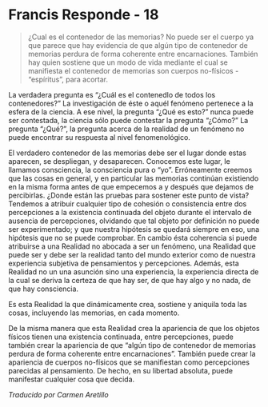 # Francis Responde - 18

>¿Cual es el contenedor de las memorias? No puede ser el cuerpo ya que parece que hay evidencia de que algún tipo de contenedor de memorias perdura de forma coherente entre encarnaciones. También hay quien sostiene que un modo de vida mediante el cual se manifiesta el contenedor de memorias son cuerpos no-físicos - “espíritus”, para acortar.

La verdadera pregunta es “¿Cuál es el contenedlo de todos los contenedores?” La investigación de éste o aquél fenómeno pertenece a la esfera de la ciencia. A ese nivel, la pregunta “¿Qué es esto?” nunca puede ser contestada, la ciencia sólo puede contestar la pregunta “¿Cómo?” La pregunta “¿Qué?”, la pregunta acerca de la realidad de un fenómeno no puede encontrar su respuesta al nivel fenomenológico.

El verdadero contenedor de las memorias debe ser el lugar donde estas aparecen, se despliegan, y desaparecen. Conocemos este lugar, le llamamos consciencia, la consciencia pura o “yo”. Erróneamente creemos que las cosas en general, y en particular las memorias continúan existiendo en la misma forma antes de que empecemos a y después que dejamos de percibirlas. ¿Donde están las pruebas para sostener este punto de vista? Tendemos a atribuir cualquier tipo de cohesión o consistencia entre dos percepciones a la existencia continuada del objeto durante el intervalo de ausencia de percepciones, olvidando que tal objeto por definición no puede ser experimentado; y que nuestra hipótesis se quedará siempre en eso, una hipótesis que no se puede comprobar. En cambio ésta coherencia si puede atribuirse a una Realidad no abocada a ser un fenómeno, una Realidad que puede ser y debe ser la realidad tanto del mundo exterior como de nuestra experiencia subjetiva de pensamientos y percepciones. Además, esta Realidad no un una asunción sino una experiencia, la experiencia directa de la cual se deriva la certeza de que hay ser, de que hay algo y no nada, de que hay consciencia.

Es esta Realidad la que dinámicamente crea, sostiene y aniquila toda las cosas, incluyendo las memorias, en cada momento.

De la misma manera que esta Realidad crea la apariencia de que los objetos físicos tienen una existencia continuada, entre percepciones, puede también crear la apariencia de que “algún tipo de contenedor de memorias perdura de forma coherente entre encarnaciones”. También puede crear la apariencia de cuerpos no-físicos que se manifiestan como percepciones parecidas al pensamiento. De hecho, en su libertad absoluta, puede manifestar cualquier cosa que decida.

_Traducido por Carmen Aretillo_